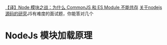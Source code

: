 [【译】Node 模块之战：为什么 CommonJS 和 ES Module 不能共存](https://juejin.cn/post/6865557155102064648)
[关于nodejs源码的研究](https://zhuanlan.zhihu.com/p/163731916)JS有难度的面试题，你能答对几个

# NodeJs 模块加载原理
